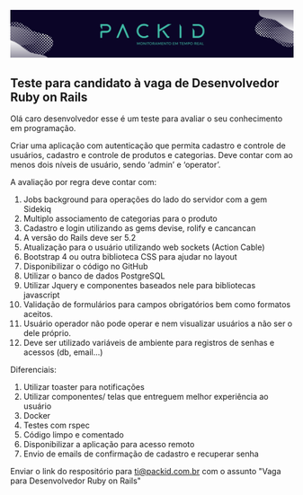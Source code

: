 [![](/images/logo.jpg)](https://www.packid.com.br)


## Teste para candidato à vaga de Desenvolvedor Ruby on Rails

Olá caro desenvolvedor esse é um teste para avaliar o seu conhecimento em programação.

Criar uma aplicação com autenticação que permita cadastro e controle de usuários, cadastro e controle de produtos e categorias. Deve contar com ao menos dois níveis de usuário, sendo ‘admin’ e ‘operator’.

A avaliação por regra deve contar com:
1) Jobs background para operações do lado do servidor com a gem Sidekiq
2) Multiplo associamento de categorias para o produto
3) Cadastro e login utilizando as gems devise, rolify e cancancan
4) A versão do Rails deve ser 5.2
5) Atualização para o usuário utilizando web sockets (Action Cable)
6) Bootstrap 4 ou outra biblioteca CSS para ajudar no layout
7) Disponibilizar o código no GitHub
8) Utilizar o banco de dados PostgreSQL
9) Utilizar Jquery e componentes baseados nele para bibliotecas javascript
10) Validação de formulários para campos obrigatórios bem como formatos aceitos.
11) Usuário operador não pode operar e nem visualizar usuários a não ser o dele próprio.
12) Deve ser utilizado variáveis de ambiente para registros de senhas e acessos (db, email...)

Diferenciais:
1) Utilizar toaster para notificações
2) Utilizar componentes/ telas que entreguem melhor experiência ao usuário
3) Docker
4) Testes com rspec
5) Código limpo e comentado
6) Disponibilizar a aplicação para acesso remoto
7) Envio de emails de confirmação de cadastro e recuperar senha

Enviar o link do respositório para ti@packid.com.br com o assunto "Vaga para Desenvolvedor Ruby on Rails"
